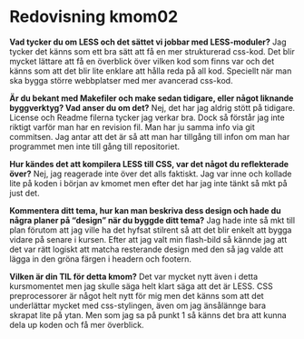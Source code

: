 ---
---
Redovisning kmom02
=========================

**Vad tycker du om LESS och det sättet vi jobbar med LESS-moduler?**
Jag tycker det känns som ett bra sätt att få en mer strukturerad css-kod. Det blir mycket lättare att få en överblick över vilken kod som finns var och det känns som att det blir lite enklare att hålla reda på all kod. Speciellt när man ska bygga större webbplatser med mer avancerad css-kod.

**Är du bekant med Makefiler och make sedan tidigare, eller något liknande byggverktyg? Vad anser du om det?**
Nej, det har jag aldrig stött på tidigare. License och Readme filerna tycker jag verkar bra. Dock så förstår jag inte riktigt varför man har en revision fil. Man har ju samma info via git commitsen. Jag antar att det är så att man har tillgång till infon om man har programmet men inte till gång till repositoriet.

**Hur kändes det att kompilera LESS till CSS, var det något du reflekterade över?**
Nej, jag reagerade inte över det alls faktiskt. Jag var inne och kollade lite på koden i början av kmomet men efter det har jag inte tänkt så mkt på just det.

**Kommentera ditt tema, hur kan man beskriva dess design och hade du några planer på “design” när du byggde ditt tema?**
Jag hade inte så mkt till plan förutom att jag ville ha det hyfsat stilrent så att det blir enkelt att bygga vidare på senare i kursen. Efter att jag valt min flash-bild så kännde jag att det var rätt logiskt att matcha resterande design med den så jag valde att lägga in den gröna färgen i headern och footern.

**Vilken är din TIL för detta kmom?**
Det var mycket nytt även i detta kursmomentet men jag skulle säga helt klart säga att det är LESS. CSS preprocessorer är något helt nytt för mig men det känns som att det underlättar mycket med css-stylingen, även om jag änsålännge bara skrapat lite på ytan. Men som jag sa på punkt 1 så känns det bra att kunna dela up koden och få mer överblick. 
